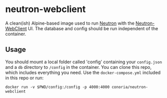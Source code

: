 # neutron-webclient

A clean(ish) Alpine-based image used to run [Neutron](https://github.com/emersion/neutron) with the [Neutron-WebClient](https://github.com/vpapadopou/Neutron-WebClient) UI. The database and config should be run independent of the container.

## Usage
You should mount a local folder called 'config' containing your `config.json` and a `db` directory to `/config` in the container. You can clone this repo, which includes everything you need. Use the `docker-compose.yml` included in this repo or run:
```
docker run -v $PWD/config:/config -p 4000:4000 conoria/neutron-webclient

```
